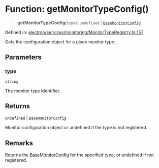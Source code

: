 # Function: getMonitorTypeConfig()

> **getMonitorTypeConfig**(`type`): `undefined` \| [`BaseMonitorConfig`](../interfaces/BaseMonitorConfig.md)

Defined in: [electron/services/monitoring/MonitorTypeRegistry.ts:157](https://github.com/Nick2bad4u/Uptime-Watcher/blob/main/electron/services/monitoring/MonitorTypeRegistry.ts#L157)

Gets the configuration object for a given monitor type.

## Parameters

### type

`string`

The monitor type identifier.

## Returns

`undefined` \| [`BaseMonitorConfig`](../interfaces/BaseMonitorConfig.md)

Monitor configuration object or undefined if the type is not
  registered.

## Remarks

Returns the [BaseMonitorConfig](../interfaces/BaseMonitorConfig.md) for the specified type, or undefined if
not registered.
